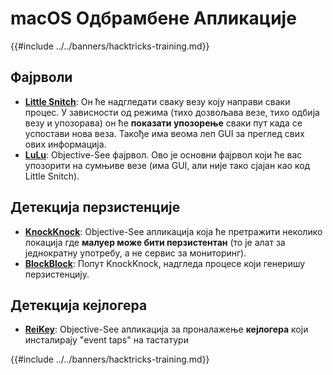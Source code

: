 # macOS Одбрамбене Апликације

{{#include ../../banners/hacktricks-training.md}}

## Фајрволи

- [**Little Snitch**](https://www.obdev.at/products/littlesnitch/index.html): Он ће надгледати сваку везу коју направи сваки процес. У зависности од режима (тихо дозвољава везе, тихо одбија везу и упозорава) он ће **показати упозорење** сваки пут када се успостави нова веза. Такође има веома леп GUI за преглед свих ових информација.
- [**LuLu**](https://objective-see.org/products/lulu.html): Objective-See фајрвол. Ово је основни фајрвол који ће вас упозорити на сумњиве везе (има GUI, али није тако сјајан као код Little Snitch).

## Детекција перзистенције

- [**KnockKnock**](https://objective-see.org/products/knockknock.html): Objective-See апликација која ће претражити неколико локација где **малуер може бити перзистентан** (то је алат за једнократну употребу, а не сервис за мониторинг).
- [**BlockBlock**](https://objective-see.org/products/blockblock.html): Попут KnockKnock, надгледа процесе који генеришу перзистенцију.

## Детекција кејлогера

- [**ReiKey**](https://objective-see.org/products/reikey.html): Objective-See апликација за проналажење **кејлогера** који инсталирају "event taps" на тастатури&#x20;

{{#include ../../banners/hacktricks-training.md}}
